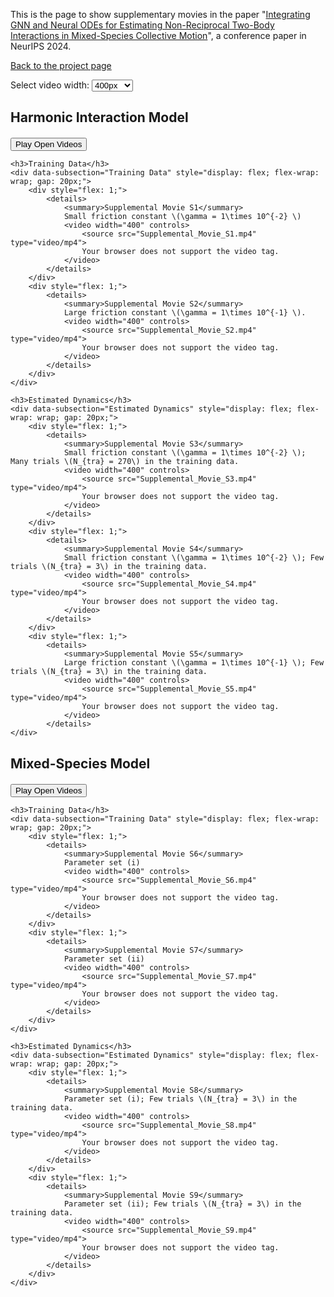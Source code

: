 This is the page to show supplementary movies in the paper "[Integrating GNN and Neural ODEs for Estimating Non-Reciprocal Two-Body Interactions in Mixed-Species Collective Motion](https://openreview.net/forum?id=qwl3EiDi9r)", a conference paper in NeurIPS 2024.

[Back to the project page](https://github.com/MasahitoUWAMICHI/collectiveMotionNN)


<script>
function setVideoWidth(width) {
    const videos = document.querySelectorAll('video');
    videos.forEach(video => {
        video.width = width;
    });
}
</script>

<div>
    <label for="video-width">Select video width: </label>
    <select id="video-width" onchange="setVideoWidth(this.value)">
        <option value="200">200px</option>
        <option value="400" selected>400px</option>
        <option value="600">600px</option>
        <option value="800">800px</option>
        <option value="1000">1000px</option>
    </select>
</div>

<script type="text/javascript" async
src="https://cdnjs.cloudflare.com/ajax/libs/mathjax/2.7.7/MathJax.js?config=TeX-MML-AM_CHTML">
</script>


<script>
function playAllVideos(sectionId) {
    console.log('playAllVideos called with sectionId:', sectionId); // Debugging line

    // Select the target section by ID
    const section = document.getElementById(sectionId);
    if (!section) {
        console.error('Section not found:', sectionId);
        return;
    }
    
    // Select the Training Data and Estimated Dynamics subsections within the section
    const subsections = Array.from(section.querySelectorAll('[data-subsection]')).filter(subsection => 
        subsection.dataset.subsection === "Training Data" || subsection.dataset.subsection === "Estimated Dynamics"
    );
    
    // Iterate through each subsection
    subsections.forEach(subsection => {
        // Find all open <details> elements within the subsection
        const openDetails = subsection.querySelectorAll('details[open]');
        
        // Iterate through each open <details> element
        openDetails.forEach(details => {
            // Find all <video> elements within the open <details> element
            const videos = details.querySelectorAll('video');
            
            // Play each video
            videos.forEach(video => {
                video.play();
            });
        });
    });
}
</script>

<h2>Harmonic Interaction Model</h2>
<div id="harmonic-interaction-model" style="margin-top: 20px;">
    <button onclick="playAllVideos('harmonic-interaction-model')">Play Open Videos</button>
    
    <h3>Training Data</h3>
    <div data-subsection="Training Data" style="display: flex; flex-wrap: wrap; gap: 20px;">
        <div style="flex: 1;">
            <details>
                <summary>Supplemental Movie S1</summary>
                Small friction constant \(\gamma = 1\times 10^{-2} \)
                <video width="400" controls>
                    <source src="Supplemental_Movie_S1.mp4" type="video/mp4">
                    Your browser does not support the video tag.
                </video>
            </details>
        </div>
        <div style="flex: 1;">
            <details>
                <summary>Supplemental Movie S2</summary>
                Large friction constant \(\gamma = 1\times 10^{-1} \).
                <video width="400" controls>
                    <source src="Supplemental_Movie_S2.mp4" type="video/mp4">
                    Your browser does not support the video tag.
                </video>
            </details>
        </div>
    </div>
    
    <h3>Estimated Dynamics</h3>
    <div data-subsection="Estimated Dynamics" style="display: flex; flex-wrap: wrap; gap: 20px;">
        <div style="flex: 1;">
            <details>
                <summary>Supplemental Movie S3</summary>
                Small friction constant \(\gamma = 1\times 10^{-2} \); Many trials \(N_{tra} = 270\) in the training data.
                <video width="400" controls>
                    <source src="Supplemental_Movie_S3.mp4" type="video/mp4">
                    Your browser does not support the video tag.
                </video>
            </details>
        </div>
        <div style="flex: 1;">
            <details>
                <summary>Supplemental Movie S4</summary>
                Small friction constant \(\gamma = 1\times 10^{-2} \); Few trials \(N_{tra} = 3\) in the training data.
                <video width="400" controls>
                    <source src="Supplemental_Movie_S4.mp4" type="video/mp4">
                    Your browser does not support the video tag.
                </video>
            </details>
        </div>
        <div style="flex: 1;">
            <details>
                <summary>Supplemental Movie S5</summary>
                Large friction constant \(\gamma = 1\times 10^{-1} \); Few trials \(N_{tra} = 3\) in the training data.
                <video width="400" controls>
                    <source src="Supplemental_Movie_S5.mp4" type="video/mp4">
                    Your browser does not support the video tag.
                </video>
            </details>
    </div>
</div>


<h2>Mixed-Species Model</h2>
<div id="mixed-species-model" style="margin-top: 20px;">
    <button onclick="playAllVideos('mixed-species-model')">Play Open Videos</button>
    
    <h3>Training Data</h3>
    <div data-subsection="Training Data" style="display: flex; flex-wrap: wrap; gap: 20px;">
        <div style="flex: 1;">
            <details>
                <summary>Supplemental Movie S6</summary>
                Parameter set (i)
                <video width="400" controls>
                    <source src="Supplemental_Movie_S6.mp4" type="video/mp4">
                    Your browser does not support the video tag.
                </video>
            </details>
        </div>
        <div style="flex: 1;">
            <details>
                <summary>Supplemental Movie S7</summary>
                Parameter set (ii)
                <video width="400" controls>
                    <source src="Supplemental_Movie_S7.mp4" type="video/mp4">
                    Your browser does not support the video tag.
                </video>
            </details>
        </div>
    </div>
    
    <h3>Estimated Dynamics</h3>
    <div data-subsection="Estimated Dynamics" style="display: flex; flex-wrap: wrap; gap: 20px;">
        <div style="flex: 1;">
            <details>
                <summary>Supplemental Movie S8</summary>
                Parameter set (i); Few trials \(N_{tra} = 3\) in the training data.
                <video width="400" controls>
                    <source src="Supplemental_Movie_S8.mp4" type="video/mp4">
                    Your browser does not support the video tag.
                </video>
            </details>
        </div>
        <div style="flex: 1;">
            <details>
                <summary>Supplemental Movie S9</summary>
                Parameter set (ii); Few trials \(N_{tra} = 3\) in the training data.
                <video width="400" controls>
                    <source src="Supplemental_Movie_S9.mp4" type="video/mp4">
                    Your browser does not support the video tag.
                </video>
            </details>
        </div>
    </div>



